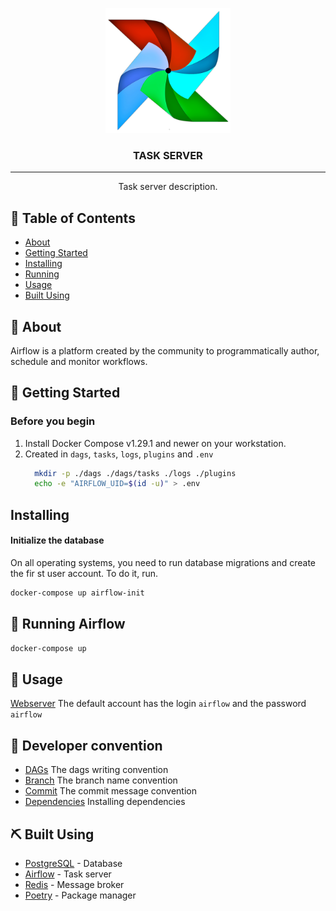 <p align="center">
  <a href="https://airflow.apache.org/" rel="noopener">
 <img width=200px height=200px src="./icons/Airflow_logo.png" alt="Airflow logo"></a>
</p>

<h3 align="center">TASK SERVER</h3>

---

<p align="center"> Task server description.
    <br> 
</p>

## 📝 Table of Contents

- [About](#about)
- [Getting Started](#getting_started)
- [Installing](#installing)
- [Running](#deployment)
- [Usage](#usage)
- [Built Using](#built_using)

## 🧐 About <a name = "about"></a>

Airflow is a platform created by the community to programmatically author, schedule and monitor workflows.

## 🏁 Getting Started <a name = "getting_started"></a>
  ### Before you begin
  1. Install Docker Compose v1.29.1 and newer on your workstation.
  2. Created in `dags`, `tasks`, `logs`, `plugins` and `.env`
      ```bash
        mkdir -p ./dags ./dags/tasks ./logs ./plugins
        echo -e "AIRFLOW_UID=$(id -u)" > .env
      ```

## Installing <a name = "installing"></a>

#### Initialize the database
On all operating systems, you need to run database migrations and create the fir st user account. To do it, run.
```bash
docker-compose up airflow-init
```

## 🚀 Running Airflow <a name = "deployment"></a>

```bash
docker-compose up
```

## 🎈 Usage <a name="usage"></a>

[Webserver](http://localhost:8080) The default account has the login `airflow` and the password `airflow`

## 💭 Developer convention
- [DAGs](./docs/DAGS.md) The dags writing convention
- [Branch](./docs/Branch.md) The branch name convention
- [Commit](./docs/Commit.md) The commit message convention
- [Dependencies](./docs/InstallDependencies.md) Installing dependencies

## ⛏️ Built Using <a name = "built_using"></a>

- [PostgreSQL](https://www.postgresql.org/) - Database
- [Airflow](https://airflow.apache.org/) - Task server
- [Redis](https://redis.io/) - Message broker
- [Poetry](https://python-poetry.org/) - Package manager

